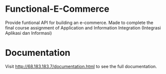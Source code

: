 # Functional-E-Commerce
Provide funtional API for building an e-commerce. Made to complete the final course assignment of Application and Information Integration (Integrasi Aplikasi dan Informasi)

# Documentation
Visit http://68.183.183.7/documentation.html to see the full documentation.
